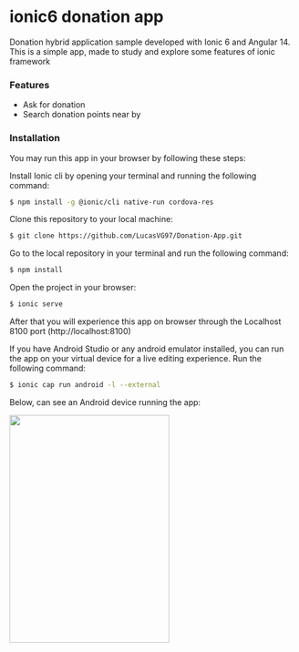 # ionic6 donation app

Donation hybrid application sample developed with Ionic 6 and Angular 14.
This is a simple app, made to study and explore some features of ionic framework

### Features

* Ask for donation 
* Search donation points near by

### Installation

You may run this app in your browser by following these steps:

Install Ionic cli by opening your terminal and running the following command:

```bash
$ npm install -g @ionic/cli native-run cordova-res
```

Clone this repository to your local machine:

```bash
$ git clone https://github.com/LucasVG97/Donation-App.git
```

Go to the local repository in your terminal and run the following command:

```bash
$ npm install
```

Open the project in your browser:

```bash
$ ionic serve
```

After that you will experience this app on browser through the Localhost 8100 port (http://localhost:8100)


If you have Android Studio or any android emulator installed, you can run the app on your virtual device for a live editing experience. Run the following command:

```bash
$ ionic cap run android -l --external
```

Below, can see an Android device running the app:

<img src="https://github.com/LucasVG97/Donation-App/blob/main/android.gif" width="280" height="400" />